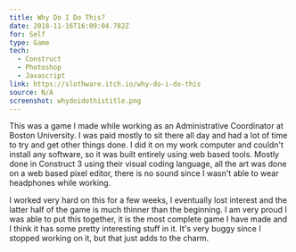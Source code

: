 ```yaml
---
title: Why Do I Do This?
date: 2018-11-16T16:09:04.782Z
for: Self
type: Game
tech:
  - Construct
  - Photoshop
  - Javascript
link: https://slothware.itch.io/why-do-i-do-this
source: N/A
screenshot: whydoidothistitle.png
---
```

This was a game I made while working as an Administrative Coordinator at Boston University. I was paid mostly to sit there all day and had a lot of time to try and get other things done. I did it on my work computer and couldn't install any software, so it was built entirely using web based tools. Mostly done in Construct 3 using their visual coding language, all the art was done on a web based pixel editor, there is no sound since I wasn't able to wear headphones while working.

I worked very hard on this for a few weeks, I eventually lost interest and the latter half of the game is much thinner than the beginning. I am very proud I was able to put this together, it is the most complete game I have made and I think it has some pretty interesting stuff in it. It's very buggy since I stopped working on it, but that just adds to the charm.